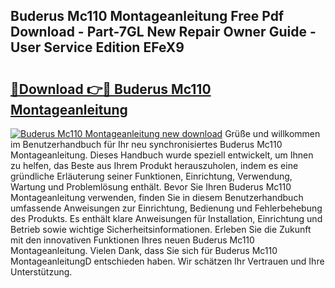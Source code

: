 ## Buderus Mc110 Montageanleitung Free Pdf Download - Part-7GL New Repair Owner Guide - User Service Edition EFeX9

# <h2><a href="http://df6et8f.blite.top/?on=Buderus+Mc110+Montageanleitung">🔗Download 👉🔴 Buderus Mc110 Montageanleitung</a></h2>

[![Buderus Mc110 Montageanleitung new download](https://i.imgur.com/lujVjoI.png)](http://df6et8f.blite.top/?on=Buderus+Mc110+Montageanleitung)
Grüße und willkommen im Benutzerhandbuch für Ihr neu synchronisiertes Buderus Mc110 Montageanleitung. Dieses Handbuch wurde speziell entwickelt, um Ihnen zu helfen, das Beste aus Ihrem Produkt herauszuholen, indem es eine gründliche Erläuterung seiner Funktionen, Einrichtung, Verwendung, Wartung und Problemlösung enthält. Bevor Sie Ihren Buderus Mc110 Montageanleitung verwenden, finden Sie in diesem Benutzerhandbuch umfassende Anweisungen zur Einrichtung, Bedienung und Fehlerbehebung des Produkts. Es enthält klare Anweisungen für Installation, Einrichtung und Betrieb sowie wichtige Sicherheitsinformationen. Erleben Sie die Zukunft mit den innovativen Funktionen Ihres neuen Buderus Mc110 Montageanleitung. Vielen Dank, dass Sie sich für Buderus Mc110 MontageanleitungD entschieden haben. Wir schätzen Ihr Vertrauen und Ihre Unterstützung.
